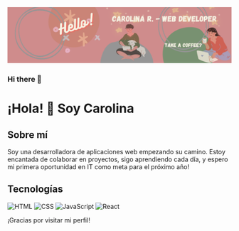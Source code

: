 ![Banner](https://github.com/Carol-88/Carol-88/blob/main/banner.png)

### Hi there 👋

# ¡Hola! 👋 Soy Carolina 


## Sobre mí
Soy una desarrolladora de aplicaciones web empezando su camino. Estoy encantada de colaborar en proyectos, sigo aprendiendo cada día, y espero mi primera oportunidad en IT como meta para el próximo año!

## Tecnologías


<img src="https://cdn.icon-icons.com/icons2/2107/PNG/512/file_type_html_icon_130541.png" alt="HTML" width="80" height="80"> <img src="https://github.com/Carol-88/Carol-88/assets/114145394/66d89c32-f4a5-41a3-b677-49b486b6df3f" alt="CSS" width="80" height="80"> <img src="https://ayudawp.com/wp-content/uploads/2017/01/javascript-logo-escudo.png" alt="JavaScript" width="120" height="80"> <img src="https://upload.wikimedia.org/wikipedia/commons/thumb/4/47/React.svg/375px-React.svg.png" alt="React" width="80" height="80">


¡Gracias por visitar mi perfil!
